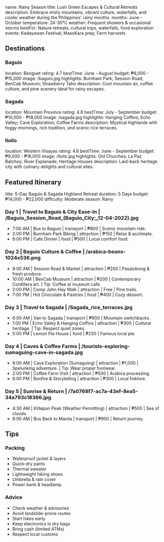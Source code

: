 name: Rainy Season
title: Lush Green Escapes & Cultural Retreats
description: Embrace misty mountains, vibrant culture, waterfalls, and cooler weather during the Philippines' rainy months.
months: June - October
temperature: 24-30°C
weather: Frequent showers & occasional storms
bestFor: Nature retreats, cultural trips, waterfalls, food exploration
events: Kadayawan Festival; MassKara prep; Farm harvests

## Destinations

### Baguio
location: Benguet
rating: 4.7
bestTime: June - August
budget: ₱8,000 - ₱15,000
image: /baguio.jpg
highlights: Burnham Park; Session Road; BenCab Museum; Strawberry Taho
description:
Cool mountain air, coffee culture, and pine scenery ideal for rainy escapes.

### Sagada
location: Mountain Province
rating: 4.8
bestTime: July - September
budget: ₱10,000 - ₱18,000
image: /sagada.jpg
highlights: Hanging Coffins; Echo Valley; Cave Exploration; Coffee Farms
description:
Mystical highlands with foggy mornings, rich tradition, and scenic rice terraces.

### Iloilo
location: Western Visayas
rating: 4.6
bestTime: June - September
budget: ₱9,000 - ₱16,000
image: /iloilo.jpg
highlights: Old Churches; La Paz Batchoy; River Esplanade; Heritage Houses
description:
Laid-back heritage city with culinary delights and cultural sites.

## Featured Itinerary
title: 5-Day Baguio & Sagada Highland Retreat
duration: 5 Days
budget: ₱14,000 - ₱22,000
difficulty: Moderate
season: Rainy

### Day 1 | Travel to Baguio & City Ease-In | /Baguio_Session_Road_(Baguio_City;_12-04-2022).jpg
- 7:00 AM | Bus to Baguio | transport | ₱800 | Scenic mountain ride.
- 2:00 PM | Burnham Park Biking | attraction | ₱150 | Relax & acclimate.
- 6:00 PM | Cafe Dinner | food | ₱500 | Local comfort food.

### Day 2 | Baguio Culture & Coffee | /arabica-beans-1024x536.png
- 8:00 AM | Session Road & Market | attraction | ₱200 | Pasalubong & fresh produce.
- 10:00 AM | BenCab Museum | attraction | ₱200 | Contemporary Cordillera art. | Tip: Coffee at museum cafe.
- 2:00 PM | Camp John Hay Walk | attraction | Free | Pine trails.
- 7:00 PM | Hot Chocolate & Pastries | food | ₱400 | Cozy dessert.

### Day 3 | Travel to Sagada | /Sagada_rice_terraces.jpg
- 6:00 AM | Van to Sagada | transport | ₱900 | Mountain switchbacks.
- 1:00 PM | Echo Valley & Hanging Coffins | attraction | ₱300 | Cultural heritage. | Tip: Respect quiet zones.
- 5:00 PM | Lemon Pie House | food | ₱250 | Famous local pie.

### Day 4 | Caves & Coffee Farms | /tourists-exploring-sumaguing-cave-in-sagada.jpg
- 8:00 AM | Cave Exploration (Sumaguing) | attraction | ₱1,000 | Spelunking adventure. | Tip: Wear proper footwear.
- 2:00 PM | Coffee Farm Visit | attraction | ₱500 | Arabica processing.
- 6:00 PM | Bonfire & Storytelling | attraction | ₱300 | Local folklore.

### Day 5 | Sunrise & Return | /7a0768f7-ac7a-43ef-8ea5-34a793c18366.jpg
- 4:30 AM | Kiltepan Peak (Weather Permitting) | attraction | ₱500 | Sea of clouds.
- 8:00 AM | Bus Back to Manila | transport | ₱900 | Return journey.

## Tips

### Packing
- Waterproof jacket & layers
- Quick-dry pants
- Thermal sweater
- Lightweight hiking shoes
- Umbrella & rain cover
- Power bank & headlamp

### Advice
- Check weather & advisories
- Avoid landslide-prone routes
- Start hikes early
- Keep electronics in dry bags
- Bring cash (limited ATMs)
- Respect local customs
